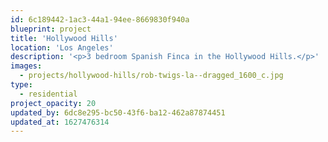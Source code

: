 ```yaml
---
id: 6c189442-1ac3-44a1-94ee-8669830f940a
blueprint: project
title: 'Hollywood Hills'
location: 'Los Angeles'
description: '<p>3 bedroom Spanish Finca in the Hollywood Hills.</p>'
images:
  - projects/hollywood-hills/rob-twigs-la--dragged_1600_c.jpg
type:
  - residential
project_opacity: 20
updated_by: 6dc8e295-bc50-43f6-ba12-462a87874451
updated_at: 1627476314
---
```

